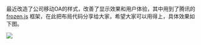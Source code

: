 最近改造了公司移动OA的样式，改善了显示效果和用户体验，其中用到了腾讯的 [frozen.js](http://frozenui.github.io) 框架，在此把布局代码分享给大家，希望大家可以用得上，具体效果如下图。

![](http://7xkhp9.com1.z0.glb.clouddn.com/blog%2Ffrontend-mobileoa-demo%2Fdemo.png)